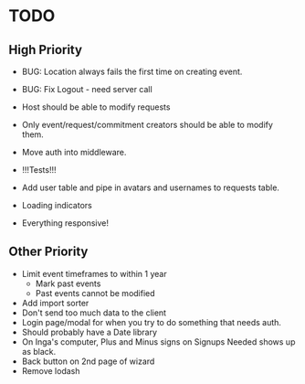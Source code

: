 # TODO

## High Priority

- BUG: Location always fails the first time on creating event.
- BUG: Fix Logout - need server call

- Host should be able to modify requests
- Only event/request/commitment creators should be able to modify them.
- Move auth into middleware.
- !!!Tests!!!
- Add user table and pipe in avatars and usernames to requests table.
- Loading indicators
- Everything responsive!

## Other Priority

- Limit event timeframes to within 1 year
  - Mark past events
  - Past events cannot be modified
- Add import sorter
- Don't send too much data to the client
- Login page/modal for when you try to do something that needs auth.
- Should probably have a Date library
- On Inga's computer, Plus and Minus signs on Signups Needed shows up as black.
- Back button on 2nd page of wizard
- Remove lodash
